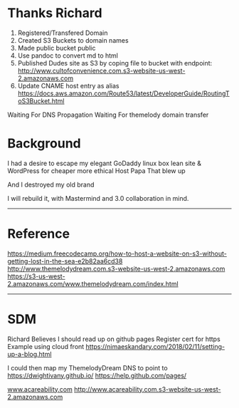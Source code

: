 # Thanks Richard

1. Registered/Transfered Domain
1. Created S3 Buckets to domain names
1. Made public bucket public
1. Use pandoc to convert md to html
1. Published Dudes site as S3 by coping file to bucket with endpoint:
http://www.cultofconvenience.com.s3-website-us-west-2.amazonaws.com
1. Update CNAME host entry as alias
https://docs.aws.amazon.com/Route53/latest/DeveloperGuide/RoutingToS3Bucket.html

Waiting For DNS Propagation
Waiting For themelody domain transfer

# Background
I had a desire to escape my elegant
GoDaddy linux box lean site & WordPress
for cheaper more ethical Host Papa
That blew up

And I destroyed my old brand

I will rebuild it, with Mastermind and 3.0 collaboration in mind.

---

# Reference

https://medium.freecodecamp.org/how-to-host-a-website-on-s3-without-getting-lost-in-the-sea-e2b82aa6cd38
http://www.themelodydream.com.s3-website-us-west-2.amazonaws.com
https://s3-us-west-2.amazonaws.com/www.themelodydream.com/index.html

---
# SDM

Richard Believes I should read up on github pages
Register cert for https
Example using cloud front
https://nimaeskandary.com/2018/02/11/setting-up-a-blog.html


I could then map my ThemelodyDream DNS to point to
https://dwightivany.github.io/
https://help.github.com/pages/

www.acareability.com
http://www.acareability.com.s3-website-us-west-2.amazonaws.com